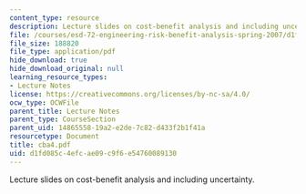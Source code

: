 ```yaml
---
content_type: resource
description: Lecture slides on cost-benefit analysis and including uncertainty.
file: /courses/esd-72-engineering-risk-benefit-analysis-spring-2007/d1fd085c4efcae09c9f6e54760089130_cba4.pdf
file_size: 188820
file_type: application/pdf
hide_download: true
hide_download_original: null
learning_resource_types:
- Lecture Notes
license: https://creativecommons.org/licenses/by-nc-sa/4.0/
ocw_type: OCWFile
parent_title: Lecture Notes
parent_type: CourseSection
parent_uid: 14865558-19a2-e2de-7c82-d433f2b1f41a
resourcetype: Document
title: cba4.pdf
uid: d1fd085c-4efc-ae09-c9f6-e54760089130
---
```

Lecture slides on cost-benefit analysis and including uncertainty.